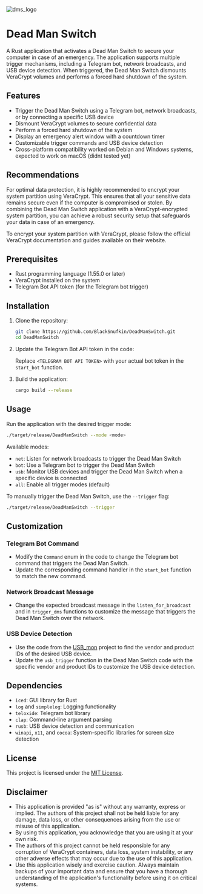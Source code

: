 
![dms_logo](https://github.com/BlackSnufkin/DeadManSwitch/assets/61916899/097bc494-f245-4b0a-8a71-9971708fc98e)



# Dead Man Switch

A Rust application that activates a Dead Man Switch to secure your computer in case of an emergency. The application supports multiple trigger mechanisms, including a Telegram bot, network broadcasts, and USB device detection. When triggered, the Dead Man Switch dismounts VeraCrypt volumes and performs a forced hard shutdown of the system.

## Features

- Trigger the Dead Man Switch using a Telegram bot, network broadcasts, or by connecting a specific USB device
- Dismount VeraCrypt volumes to secure confidential data
- Perform a forced hard shutdown of the system
- Display an emergency alert window with a countdown timer
- Customizable trigger commands and USB device detection
- Cross-platform compatibility worked on Debian and Windows systems, expected to work on macOS (didnt tested yet)

## Recommendations

For optimal data protection, it is highly recommended to encrypt your system partition using VeraCrypt. This ensures that all your sensitive data remains secure even if the computer is compromised or stolen. By combining the Dead Man Switch application with a VeraCrypt-encrypted system partition, you can achieve a robust security setup that safeguards your data in case of an emergency.

To encrypt your system partition with VeraCrypt, please follow the official VeraCrypt documentation and guides available on their website.

## Prerequisites

- Rust programming language (1.55.0 or later)
- VeraCrypt installed on the system
- Telegram Bot API token (for the Telegram bot trigger)

## Installation

1. Clone the repository:

   ```bash
   git clone https://github.com/BlackSnufkin/DeadManSwitch.git
   cd DeadManSwitch
   ```

2. Update the Telegram Bot API token in the code:

   Replace `<TELEGRAM BOT API TOKEN>` with your actual bot token in the `start_bot` function.

3. Build the application:

   ```bash
   cargo build --release
   ```

## Usage

Run the application with the desired trigger mode:

```bash
./target/release/DeadManSwitch --mode <mode>
```

Available modes:
- `net`: Listen for network broadcasts to trigger the Dead Man Switch
- `bot`: Use a Telegram bot to trigger the Dead Man Switch
- `usb`: Monitor USB devices and trigger the Dead Man Switch when a specific device is connected
- `all`: Enable all trigger modes (default)

To manually trigger the Dead Man Switch, use the `--trigger` flag:

```bash
./target/release/DeadManSwitch --trigger
```

## Customization

### Telegram Bot Command
- Modify the `Command` enum in the code to change the Telegram bot command that triggers the Dead Man Switch.
- Update the corresponding command handler in the `start_bot` function to match the new command.

### Network Broadcast Message
- Change the expected broadcast message in the `listen_for_broadcast` and in `trigger_dms` functions to customize the message that triggers the Dead Man Switch over the network.


### USB Device Detection
- Use the code from the [USB_mon](https://github.com/BlackSnufkin/Rusty-Playground/tree/main/USB_mon) project to find the vendor and product IDs of the desired USB device.
- Update the `usb_trigger` function in the Dead Man Switch code with the specific vendor and product IDs to customize the USB device detection.

## Dependencies

- `iced`: GUI library for Rust
- `log` and `simplelog`: Logging functionality
- `teloxide`: Telegram bot library
- `clap`: Command-line argument parsing
- `rusb`: USB device detection and communication
- `winapi`, `x11`, and `cocoa`: System-specific libraries for screen size detection

## License

This project is licensed under the [MIT License](LICENSE).

## Disclaimer

- This application is provided "as is" without any warranty, express or implied. The authors of this project shall not be held liable for any damage, data loss, or other consequences arising from the use or misuse of this application.
- By using this application, you acknowledge that you are using it at your own risk. 
- The authors of this project cannot be held responsible for any corruption of VeraCrypt containers, data loss, system instability, or any other adverse effects that may occur due to the use of this application.
- Use this application wisely and exercise caution. Always maintain backups of your important data and ensure that you have a thorough understanding of the application's functionality before using it on critical systems.
